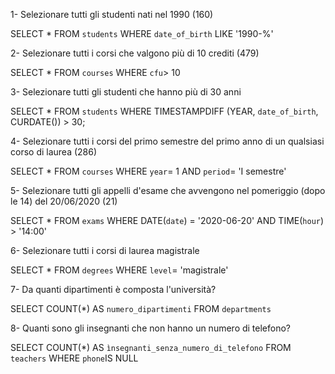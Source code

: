 1- Selezionare tutti gli studenti nati nel 1990 (160)

SELECT *
FROM `students`
WHERE `date_of_birth` LIKE '1990-%'


2- Selezionare tutti i corsi che valgono più di 10 crediti (479)

SELECT *
FROM `courses`
WHERE `cfu`> 10


3- Selezionare tutti gli studenti che hanno più di 30 anni

SELECT *
FROM `students`
WHERE TIMESTAMPDIFF (YEAR, `date_of_birth`, CURDATE()) > 30;


4- Selezionare tutti i corsi del primo semestre del primo anno di un qualsiasi corso di
laurea (286)

SELECT *
FROM `courses`
WHERE `year`= 1
AND `period`= 'I semestre'


5- Selezionare tutti gli appelli d'esame che avvengono nel pomeriggio (dopo le 14) del
20/06/2020 (21)

SELECT *
FROM `exams`
WHERE DATE(`date`) = '2020-06-20'
AND TIME(`hour`) > '14:00'


6- Selezionare tutti i corsi di laurea magistrale

SELECT *
FROM `degrees`
WHERE `level`= 'magistrale'


7- Da quanti dipartimenti è composta l'università?

SELECT COUNT(*) AS `numero_dipartimenti`
FROM `departments`


8- Quanti sono gli insegnanti che non hanno un numero di telefono?

SELECT COUNT(*) AS `ìnsegnanti_senza_numero_di_telefono`
FROM `teachers`
WHERE `phone`IS NULL


